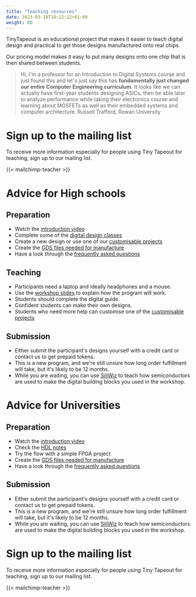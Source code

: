 ```yaml
---
title: "Teaching resources"
date: 2023-03-10T10:12:12+01:00
weight: 80
---
```


TinyTapeout is an educational project that makes it easier to teach digital design and practical to get those designs manufactured onto real chips.

Our pricing model makes it easy to put many designs onto one chip that is then shared between students.

> Hi, I'm a professor for an Introduction to Digital Systems course and just found this and let's just say this has **fundamentally just changed our entire Computer Engineering curriculum**. It looks like we can actually have first-year students designing ASICs, then be able later to analyze performance while taking their electronics course and learning about MOSFETs as well as their embedded systems and computer architecture. Russell Trafford, Rowan University

# Sign up to the mailing list

To receive more information especially for people using Tiny Tapeout for teaching, sign up to our mailing list.

{{< mailchimp-teacher >}}

# Advice for High schools

## Preparation

* Watch the [introduction video](https://youtu.be/fblSVCPvCiY)
* Complete some of the [digital design classes](/digital_design/)
* Create a new design or use one of our [customisable projects](/tags/customisable/)
* Create the [GDS files needed for manufacture](https://tinytapeout.com/#get-your-submission-ready)
* Have a look through the [frequently asked questions](/faq)

## Teaching

* Participants need a laptop and ideally headphones and a mouse.
* Use the [workshop slides](https://docs.google.com/presentation/d/1NHFC3NHHFAzqK8HMGjxMHXJJ6r4j15dY86nk-boGDNM) to explain how the program will work.
* Students should complete the digital guide.
* Confident students can make their own designs. 
* Students who need more help can customise one of the [customisable projects](/tags/customisable/)

## Submission

* Either submit the participant's designs yourself with a credit card or contact us to get prepaid tokens.
* This is a new program, and we're still unsure how long order fulfillment will take, but it's likely to be 12 months.
* While you are waiting, you can use [SiliWiz](/siliwiz) to teach how semiconductors are used to make the digital building blocks you used in the workshop. 

# Advice for Universities

## Preparation

* Watch the [introduction video](https://youtu.be/fblSVCPvCiY)
* Check the [HDL notes](/hdl/)
* Try the flow with a simple FPGA project
* Create the [GDS files needed for manufacture](https://tinytapeout.com/#get-your-submission-ready)
* Have a look through the [frequently asked questions](/faq)

## Submission

* Either submit the participant's designs yourself with a credit card or contact us to get prepaid tokens.
* This is a new program, and we're still unsure how long order fulfillment will take, but it's likely to be 12 months.
* While you are waiting, you can use [SiliWiz](/siliwiz) to teach how semiconductors are used to make the digital building blocks you used in the workshop. 

# Sign up to the mailing list

To receive more information especially for people using Tiny Tapeout for teaching, sign up to our mailing list.

{{< mailchimp-teacher >}}
